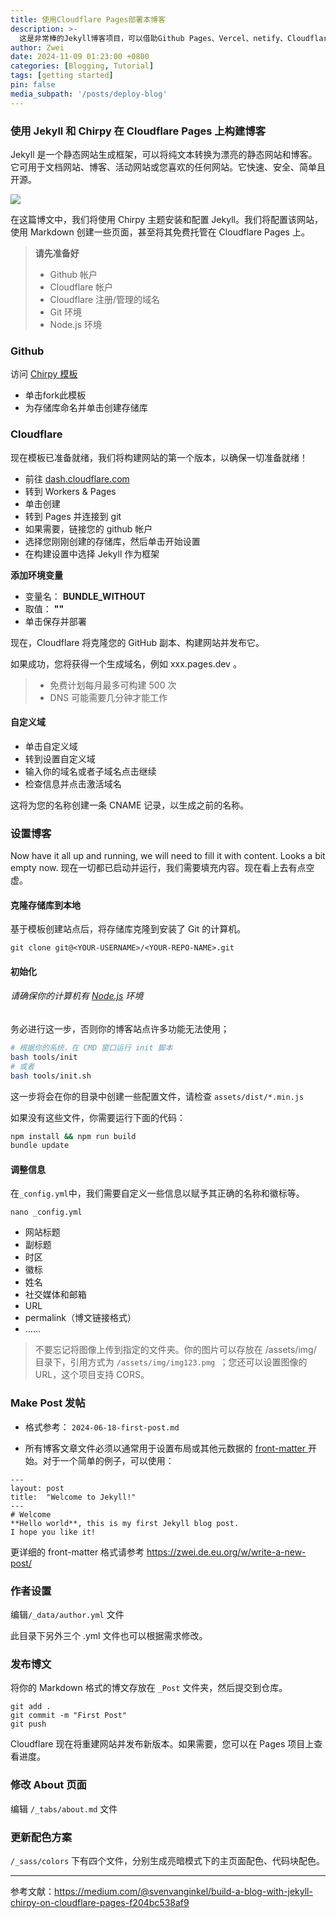 ```yaml
---
title: 使用Cloudflare Pages部署本博客
description: >-
  这是非常棒的Jekyll博客项目，可以借助Github Pages、Vercel、netify、Cloudflare Pages等部署...
author: Zwei
date: 2024-11-09 01:23:00 +0800
categories: [Blogging, Tutorial]
tags: [getting started]
pin: false
media_subpath: '/posts/deploy-blog'
---
```


### 使用 Jekyll 和 Chirpy 在 Cloudflare Pages 上构建博客

Jekyll 是一个静态网站生成框架，可以将纯文本转换为漂亮的静态网站和博客。它可用于文档网站、博客、活动网站或您喜欢的任何网站。它快速、安全、简单且开源。

![](https://testingcf.jsdelivr.net/gh/bestZwei/imgs@master/picgo/20241113193834.png)

在这篇博文中，我们将使用 Chirpy 主题安装和配置 Jekyll。我们将配置该网站，使用 Markdown 创建一些页面，甚至将其免费托管在 Cloudflare Pages 上。

> **请先准备好**
> 
> + Github 帐户
> + Cloudflare 帐户
> + Cloudflare 注册/管理的域名
> + Git 环境
> + Node.js 环境

### Github

访问 [Chirpy 模板](https://github.com/cotes2020/chirpy-starter)

- 单击fork此模板
- 为存储库命名并单击创建存储库

### Cloudflare

现在模板已准备就绪，我们将构建网站的第一个版本，以确保一切准备就绪！

- 前往 [dash.cloudflare.com](https://dash.cloudflare.com/)
- 转到 Workers & Pages
- 单击创建
- 转到 Pages 并连接到 git
- 如果需要，链接您的 github 帐户
- 选择您刚刚创建的存储库，然后单击开始设置
- 在构建设置中选择 Jekyll 作为框架

**添加环境变量**

- 变量名： **BUNDLE_WITHOUT**
- 取值： **""**
- 单击保存并部署

现在，Cloudflare 将克隆您的 GitHub 副本、构建网站并发布它。

如果成功，您将获得一个生成域名，例如 xxx.pages.dev 。

> + 免费计划每月最多可构建 500 次
> + DNS 可能需要几分钟才能工作

#### 自定义域

- 单击自定义域
- 转到设置自定义域
- 输入你的域名或者子域名点击继续
- 检查信息并点击激活域名

这将为您的名称创建一条 CNAME 记录，以生成之前的名称。

### 设置博客

Now have it all up and running, we will need to fill it with content. Looks a bit empty now.
现在一切都已启动并运行，我们需要填充内容。现在看上去有点空虚。

#### 克隆存储库到本地

基于模板创建站点后，将存储库克隆到安装了 Git 的计算机。

```
git clone git@<YOUR-USERNAME>/<YOUR-REPO-NAME>.git
```

#### 初始化

###### 请确保你的计算机有 [Node.js](https://nodejs.org/zh-cn/download/package-manager) 环境

务必进行这一步，否则你的博客站点许多功能无法使用；

```bash
# 根据你的系统，在 CMD 窗口运行 init 脚本
bash tools/init
# 或者
bash tools/init.sh
```

这一步将会在你的目录中创建一些配置文件，请检查 ` assets/dist/*.min.js `

如果没有这些文件，你需要运行下面的代码：

```bash
npm install && npm run build
bundle update
```

#### 调整信息

在`_config.yml`中，我们需要自定义一些信息以赋予其正确的名称和徽标等。

```
nano _config.yml
```

- 网站标题
- 副标题
- 时区
- 徽标
- 姓名
- 社交媒体和邮箱
- URL
- permalink（博文链接格式）
- ......

> 不要忘记将图像上传到指定的文件夹。你的图片可以存放在 /assets/img/ 目录下，引用方式为 `/assets/img/img123.pmg `；您还可以设置图像的 URL，这个项目支持 CORS。

### Make Post 发帖

+ 格式参考：
  `2024-06-18-first-post.md`

+ 所有博客文章文件必须以通常用于设置布局或其他元数据的 [front-matter ](https://jekyllrb.com/docs/front-matter/)开始。对于一个简单的例子，可以使用：

```
---
layout: post
title:  "Welcome to Jekyll!"
---
# Welcome
**Hello world**, this is my first Jekyll blog post.
I hope you like it!
```

更详细的 front-matter 格式请参考 https://zwei.de.eu.org/w/write-a-new-post/

### 作者设置

编辑`/_data/author.yml` 文件

此目录下另外三个 .yml 文件也可以根据需求修改。

### 发布博文

将你的 Markdown 格式的博文存放在 `_Post` 文件夹，然后提交到仓库。

```
git add .
git commit -m "First Post"
git push
```

Cloudflare 现在将重建网站并发布新版本。如果需要，您可以在 Pages 项目上查看进度。

### 修改 About 页面

编辑 `/_tabs/about.md` 文件

### 更新配色方案

`/_sass/colors` 下有四个文件，分别生成亮暗模式下的主页面配色、代码块配色。

---

参考文献：https://medium.com/@svenvanginkel/build-a-blog-with-jekyll-chirpy-on-cloudflare-pages-f204bc538af9
